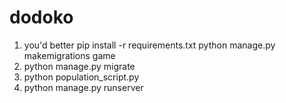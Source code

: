 # dodoko
1. you'd better
   pip install -r requirements.txt 
   python manage.py makemigrations game 
2. python manage.py migrate
3. python population_script.py
4. python manage.py runserver <client number:8000>
